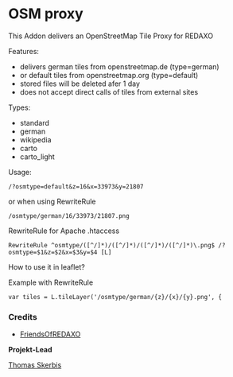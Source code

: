 # OSM proxy
This Addon delivers an OpenStreetMap Tile Proxy for REDAXO

Features: 

- delivers german tiles from openstreetmap.de (type=german) 
- or default tiles from openstreetmap.org (type=default)
- stored files will be deleted afer 1 day
- does not accept direct calls of tiles from external sites

Types: 
- standard
- german
- wikipedia
- carto
- carto_light

Usage:

`/?osmtype=default&z=16&x=33973&y=21807`

or when using RewriteRule 

`/osmtype/german/16/33973/21807.png`

RewriteRule for Apache .htaccess
 
`RewriteRule ^osmtype/([^/]*)/([^/]*)/([^/]*)/([^/]*)\.png$ /?osmtype=$1&z=$2&x=$3&y=$4 [L]` 

How to use it in leaflet?

Example with RewriteRule

`var tiles = L.tileLayer('/osmtype/german/{z}/{x}/{y}.png', {`


### Credits

- [FriendsOfREDAXO](https://github.com/FriendsOfREDAXO)

**Projekt-Lead**

[Thomas Skerbis](https://github.com/skerbis)
